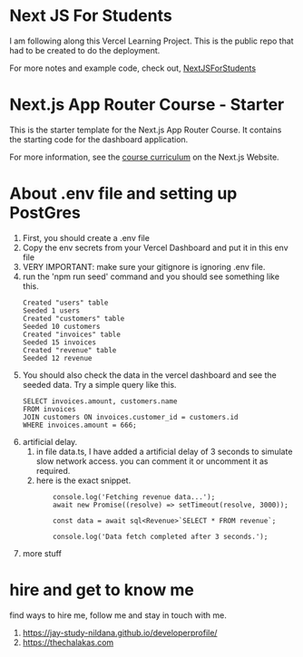 # Next JS For Students

I am following along this Vercel Learning Project. This is the public repo that had to be created to do the deployment.

For more notes and example code, check out, [NextJSForStudents](https://github.com/Jay-study-nildana/NextJSForStudents)

# Next.js App Router Course - Starter

This is the starter template for the Next.js App Router Course. It contains the starting code for the dashboard application.

For more information, see the [course curriculum](https://nextjs.org/learn) on the Next.js Website.

# About .env file and setting up PostGres

1. First, you should create a .env file
1. Copy the env secrets from your Vercel Dashboard and put it in this env file
1. VERY IMPORTANT: make sure your gitignore is ignoring .env file. 
1. run the 'npm run seed' command and you should see something like this.
    ```
    Created "users" table
    Seeded 1 users
    Created "customers" table
    Seeded 10 customers
    Created "invoices" table
    Seeded 15 invoices
    Created "revenue" table
    Seeded 12 revenue
    ```
1. You should also check the data in the vercel dashboard and see the seeded data. Try a simple query like this.
    ```
    SELECT invoices.amount, customers.name
    FROM invoices
    JOIN customers ON invoices.customer_id = customers.id
    WHERE invoices.amount = 666;
    ```
1. artificial delay.
    1. in file data.ts, I have added a artificial delay of 3 seconds to simulate slow network access. you can comment it or uncomment it as required.
    1. here is the exact snippet.
        ```
            console.log('Fetching revenue data...');
            await new Promise((resolve) => setTimeout(resolve, 3000));

            const data = await sql<Revenue>`SELECT * FROM revenue`;

            console.log('Data fetch completed after 3 seconds.');
        ```
1. more stuff

# hire and get to know me

find ways to hire me, follow me and stay in touch with me.

1. https://jay-study-nildana.github.io/developerprofile/
1. https://thechalakas.com